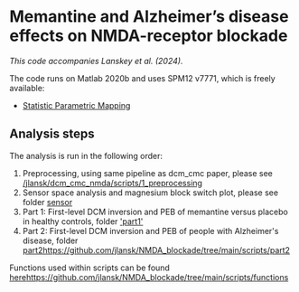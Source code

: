 # Memantine and Alzheimer’s disease effects on NMDA-receptor blockade
_This code accompanies Lanskey et al. (2024)._

The code runs on Matlab 2020b and uses SPM12 v7771, which is freely available:
* [Statistic Parametric Mapping](http://www.fil.ion.ucl.ac.uk/spm/)

## Analysis steps
The analysis is run in the following order:
1. Preprocessing, using same pipeline as dcm_cmc paper, please see [/jlansk/dcm_cmc_nmda/scripts/1_preprocessing](https://github.com/jlansk/dcm_cmc_ntad/tree/main/scripts/1_preprocessing)
2. Sensor space analysis and magnesium block switch plot, please see folder [sensor](https://github.com/jlansk/NMDA_blockade/tree/main/scripts/sensor)
3. Part 1: First-level DCM inversion and PEB of memantine versus placebo in healthy controls, folder ['part1'](https://github.com/jlansk/NMDA_blockade/tree/main/scripts/part1)
4. Part 2: First-level DCM inversion and PEB of people with Alzheimer's disease, folder [part2](https://github.com/jlansk/NMDA_blockade/tree/main/scripts/part2)https://github.com/jlansk/NMDA_blockade/tree/main/scripts/part2

Functions used within scripts can be found [here](https://github.com/jlansk/NMDA_blockade/tree/main/scripts/functions)https://github.com/jlansk/NMDA_blockade/tree/main/scripts/functions
